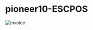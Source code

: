 # pioneer10-ESCPOS


![invoice](https://github.com/s0lci700/pioneer10-ESCPOS/assets/133716710/2ab35e70-10a1-4bac-a4eb-a74d5d48f332)
